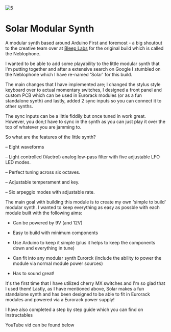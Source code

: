 
![5](https://github.com/user-attachments/assets/244f68b0-9311-44dc-baee-0a5efdf670df)

# Solar Modular Synth
 A modular synth based around Arduino
First and foremost - a big shoutout to the creative team over at [Bleep Labs](https://bleeplabs.com/) for the original build which is called the Neblophone.

I wanted to be able to add some playability to the little modular synth that I'm putting together and after a extensive search on Google I stumbled on the Neblophone which I have re-named 'Solar' for this build.

The main changes that I have implemented are; I changed the stylus style keyboard over to actual momentary switches, I designed a front panel and custom PCB which can be used in Eurorack modules (or as a fun standalone synth) and lastly, added 2 sync inputs so you can connect it to other synths.

The sync inputs can be a little fiddily but once tuned in work great.  However, you don;t have to sync in the synth as you can just play it over the top of whatever you are jamming to.

So what are the features of the little synth?

– Eight waveforms

– Light controlled (Vactrol) analog low-pass filter with five adjustable LFO LED modes.

– Perfect tuning across six octaves.

– Adjustable temperament and key.

– Six arpeggio modes with adjustable rate.

The main goal with building this module is to create my own 'simple to build' modular synth. I wanted to keep everything as easy as possble with each module built with the following aims:

-   Can be powered by 9V (and 12V)

-   Easy to build with minimum components

-   Use Arduino to keep it simple (plus it helps to keep the components down and everything in tune)

-   Can fit into any modular synth Eurorck (include the ability to power the module via normal module power sources)

-   Has to sound great!

It's the first time that I have utilized cherry MX switches and I'm so glad that I used them! 
Lastly, as I have mentioned above, Solar makes a fun standalone synth and has been designed to be able to fit in Eurorack modules and powered via a Eurorack power supply!

I have also completed a step by step guide which you can find on Instructables

YouTube vid can be found below
